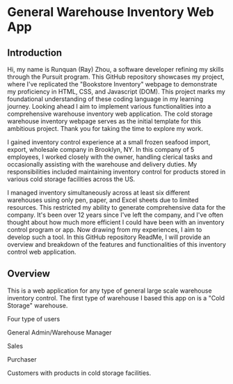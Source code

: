 # General Warehouse Inventory Web App

## Introduction

Hi, my name is Runquan (Ray) Zhou, a software developer refining my skills through the Pursuit program.  This GitHub repository showcases my project, where I've replicated the "Bookstore Inventory" webpage to demonstrate my proficiency in HTML, CSS, and Javascript (DOM).  This project marks my foundational understanding of these coding language in my learning journey.  Looking ahead I aim to implement various functionalities into a comprehensive warehouse inventory web application.  The cold storage warehouse inventory webpage serves as the initial template for this ambitious project.  Thank you for taking the time to explore my work.

I gained inventory control experience at a small frozen seafood import, export, wholesale company in Brooklyn, NY.  In this company of 5 employees, I worked closely with the owner, handling clerical tasks and occasionally assisting with the warehouse and delivery duties.  My responsibilities included maintaining inventory control for products stored in various cold storage facilities across the US. 

I managed inventory simultaneously across at least six different warehouses using only pen, paper, and Excel sheets due to limited resources.  This restricted my ability to generate comprehensive data for the company.  It's been over 12 years since I've left the company, and I've often thought about how much more efficient I could have been with an inventory control program or app.  Now drawing from my experiences, I aim to develop such a tool.  In this GitHub repository ReadMe, I will provide an overview and breakdown of the features and functionalities of this inventory control web application.
 
 ## Overview

This is a web application for any type of general large scale warehouse inventory control.  The first type of warehouse I based this app on is a "Cold Storage" warehouse.

Four type of users

General Admin/Warehouse Manager

Sales

Purchaser

Customers with products in cold storage facilities.